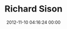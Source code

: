 ---
title: "Richard Sison"
date: 2012-11-10 04:16:24 00:00
permalink: /richardsison
twitter: "RichardSison"
likes: [1339,1471]
id: 1435
gravatar: "http://www.gravatar.com/avatar/6d1dae46e0c9f32fdf16bec78a513476"
---